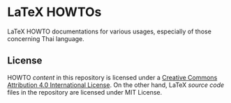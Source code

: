 # LaTeX HOWTOs

LaTeX HOWTO documentations for various usages, especially of those concerning Thai language.

## License

HOWTO *content* in this repository is licensed under a [Creative Commons Attribution 4.0 International License](https://creativecommons.org/licenses/by/4.0/). On the other hand, LaTeX *source code* files in the repository are licensed under MIT License.
